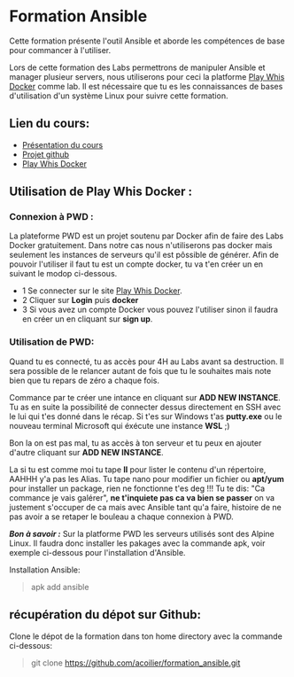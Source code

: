 # **Formation Ansible**

Cette formation présente l'outil Ansible et aborde les compétences de base pour commancer à l'utiliser. 

Lors de cette formation des Labs permettrons de manipuler Ansible et manager plusieur servers, nous utiliserons pour ceci la platforme [Play Whis Docker](https://labs.play-with-docker.com/) comme lab. Il est nécessaire que tu es les connaissances de bases d'utilisation d'un système Linux pour suivre cette formation.

## Lien du cours:
- [Présentation du cours]()
- [Projet github](https://github.com/acoilier/formation_ansible)
- [Play Whis Docker](https://labs.play-with-docker.com/)

## Utilisation de Play Whis Docker :
### Connexion à PWD :
La plateforme PWD est un projet soutenu par Docker afin de faire des Labs Docker gratuitement. Dans notre cas nous n'utiliserons pas docker mais seulement les instances de serveurs qu'il est pôssible de générer. Afin de pouvoir l'utiliser il faut tu est un compte docker, tu va t'en créer un en suivant le modop ci-dessous.
- 1 Se connecter sur le site [Play Whis Docker](https://labs.play-with-docker.com/).  
- 2 Cliquer sur **Login** puis **docker**  
- 3 Si vous avez un compte Docker vous pouvez l'utiliser sinon il faudra en créer un en cliquant sur **sign up**.  
### Utilisation de PWD:
Quand tu es connecté, tu as accès pour 4H au Labs avant sa destruction. Il sera possible de le relancer autant de fois que tu le souhaites mais note bien que tu repars de zéro a chaque fois.  

Commance par te créer une intance en cliquant sur **ADD NEW INSTANCE**. Tu as en suite la possibilité de connecter dessus directement en SSH avec le lui qui t'es donné dans le récap. Si t'es sur Windows t'as **putty.exe** ou le nouveau terminal Microsoft qui éxécute une instance **WSL** ;)

Bon la on est pas mal, tu as accès à ton serveur et tu peux en ajouter d'autre cliquant sur **ADD NEW INSTANCE**.  

La si tu est comme moi tu tape **ll** pour lister le contenu d'un répertoire, AAHHH y'a pas les Alias. Tu tape nano pour modifier un fichier ou **apt/yum** pour installer un package, rien ne fonctionne t'es deg !!! Tu te dis: "Ca commance je vais galérer", **ne t'inquiete pas ca va bien se passer** on va justement s'occuper de ca mais avec Ansible tant qu'a faire, histoire de ne pas avoir a se retaper le bouleau a chaque connexion à PWD.

***Bon à savoir :***
Sur la platforme PWD les serveurs utilisés sont des Alpine Linux. Il faudra donc installer les pakages avec la commande apk, voir exemple ci-dessous pour l'installation d'Ansible.

Installation Ansible:
>apk add ansible

## récupération du dépot sur Github:

Clone le dépot de la formation dans ton home directory avec la commande ci-dessous:
>git clone https://github.com/acoilier/formation_ansible.git



